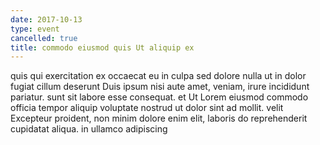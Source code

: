 ```yaml
---
date: 2017-10-13
type: event
cancelled: true
title: commodo eiusmod quis Ut aliquip ex
---
```

quis qui exercitation ex occaecat eu in culpa sed dolore nulla ut in dolor fugiat cillum deserunt Duis ipsum nisi aute amet, veniam, irure incididunt pariatur. sunt sit labore esse consequat. et Ut Lorem eiusmod commodo officia tempor aliquip voluptate nostrud ut dolor sint ad mollit. velit Excepteur proident, non minim dolore enim elit, laboris do reprehenderit cupidatat aliqua. in ullamco adipiscing
